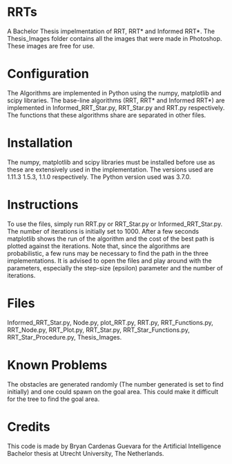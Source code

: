 # RRTs
A Bachelor Thesis impelmentation of RRT, RRT* and Informed RRT*. The Thesis_Images folder contains all the images that were made in Photoshop. These images are free for use.
# Configuration
The Algorithms are implemented in Python using the numpy, matplotlib and scipy libraries. The base-line algorithms (RRT, RRT* and Informed RRT*) are implemented in Informed_RRT_Star.py, RRT_Star.py and RRT.py respectively. The functions that these algorithms share are separated in other files.

# Installation
The numpy, matplotlib and scipy libraries must be installed before use as these are extensively used
in the implementation. The versions used are 1.11.3 1.5.3, 1.1.0 respectively. The Python version used was 3.7.0.

# Instructions
To use the files, simply run RRT.py or RRT_Star.py or Informed_RRT_Star.py. The number of iterations is initially set to 1000. After a few seconds matplotlib shows the run of the algorithm and the cost of the best path is plotted against the iterations. Note that, since the algorithms are probabilistic, a few runs may be necessary to find the path in the three implementations. It is advised to open the files and play around with the parameters, especially the step-size (epsilon) parameter and the number of iterations.

# Files
Informed_RRT_Star.py,
Node.py,
plot_RRT.py,
RRT.py,
RRT_Functions.py,
RRT_Node.py,
RRT_Plot.py,
RRT_Star.py,
RRT_Star_Functions.py,
RRT_Star_Procedure.py,
Thesis_Images.

# Known Problems
The obstacles are generated randomly (The number generated is set to find initially) and one could spawn on the goal area. This could make it difficult for the tree to find the goal area. 

# Credits
This code is made by Bryan Cardenas Guevara for the Artificial Intelligence Bachelor thesis at Utrecht University, The Netherlands. 